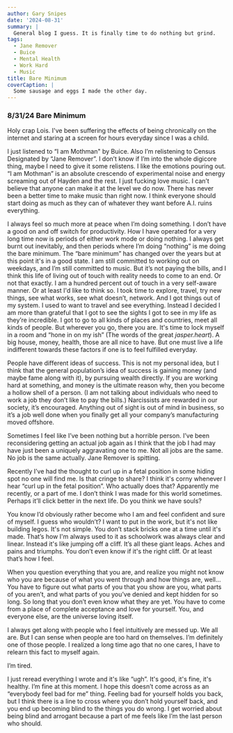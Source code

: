 ```yaml
---
author: Gary Snipes
date: '2024-08-31'
summary: |
  General blog I guess. It is finally time to do nothing but grind. 
tags: 
  - Jane Remover
  - Buice
  - Mental Health
  - Work Hard
  - Music
title: Bare Minimum
coverCaption: |
  Some sausage and eggs I made the other day. 
---
```


### 8/31/24 Bare Minimum

Holy crap Lois. I've been suffering the effects of being chronically on the internet and staring at a screen for hours everyday since I was a child.

I just listened to “I am Mothman" by Buice. Also I’m relistening to Census Designated by “Jane Remover”. I don’t know if I’m into the whole digicore thing, maybe I need to give it some relistens. I like the emotions pouring out. “I am Mothman” is an absolute crescendo of experimental noise and energy screaming out of Hayden and the rest. I just fucking love music. I can’t believe that anyone can make it at the level we do now. There has never been a better time to make music than right now. I think everyone should start doing as much as they can of whatever they want before A.I. ruins everything. 

I always feel so much more at peace when I’m doing something. I don’t have a good on and off switch for productivity. How I have operated for a very long time now is periods of either work mode or doing nothing. I always get burnt out inevitably, and then periods where I’m doing “nothing” is me doing the bare minimum. The “bare minimum” has changed over the years but at this point it's in a good state. I am still committed to working out on weekdays, and I’m still committed to music. But it’s not paying the bills, and I think this life of living out of touch with reality needs to come to an end. Or not that exactly. I am a hundred percent out of touch in a very self-aware manner. Or at least I'd like to think so. I took time to explore, travel, try new things, see what works, see what doesn’t, network. And I got things out of my system. I used to want to travel and see everything. Instead I decided I am more than grateful that I got to see the sights I got to see in my life as they’re incredible. I got to go to all kinds of places and countries, meet all kinds of people. But wherever you go, there you are. It's time to lock myself in a room and “hone in on my ish” (The words of the great _jasper.heart_). A big house, money, health, those are all nice to have. But one must live a life indifferent towards these factors if one is to feel fulfilled everyday. 

People have different ideas of success. This is not my personal idea, but I think that the general population’s idea of success is gaining money (and maybe fame along with it), by pursuing wealth directly. If you are working hard at something, and money is the ultimate reason why, then you become a hollow shell of a person. (I am not talking about individuals who need to work a job they don’t like to pay the bills.) Narcissists are rewarded in our society, it’s encouraged. Anything out of sight is out of mind in business, so it’s a job well done when you finally get all your company’s manufacturing moved offshore.

Sometimes I feel like I’ve been nothing but a horrible person. I’ve been reconsidering getting an actual job again as I think that the job I had may have just been a uniquely aggravating one to me. Not all jobs are the same. No job is the same actually. Jane Remover is spitting. 

Recently I’ve had the thought to curl up in a fetal position in some hiding spot no one will find me. Is that cringe to share? I think it's corny whenever I hear “curl up in the fetal position”. Who actually does that? Apparently me recently, or a part of me. I don’t think I was made for this world sometimes. Perhaps it’ll click better in the next life. Do you think we have souls? 

You know I’d obviously rather become who I am and feel confident and sure of myself. I guess who wouldn’t? I want to put in the work, but it's not like building legos. It's not simple. You don’t stack bricks one at a time until it's made. That’s how I'm always used to it as schoolwork was always clear and linear. Instead it's like jumping off a cliff. It’s all these giant leaps. Aches and pains and triumphs. You don’t even know if it's the right cliff. Or at least that’s how I feel.

When you question everything that you are, and realize you might not know who you are because of what you went through and how things are, well… You have to figure out what parts of you that you show are you, what parts of you aren’t, and what parts of you you’ve denied and kept hidden for so long. So long that you don’t even know what they are yet. You have to come from a place of complete acceptance and love for yourself. You, and everyone else, are the universe loving itself. 

I always get along with people who I feel intuitively are messed up. We all are. But I can sense when people are too hard on themselves. I’m definitely one of those people. I realized a long time ago that no one cares, I have to relearn this fact to myself again.

I’m tired.

I just reread everything I wrote and it's like “ugh”. It's good, it's fine, it's healthy. I’m fine at this moment. I hope this doesn’t come across as an “everybody feel bad for me” thing. Feeling bad for yourself holds you back, but I think there is a line to cross where you don’t hold yourself back, and you end up becoming blind to the things you do wrong. I get worried about being blind and arrogant because a part of me feels like I’m the last person who should. 
